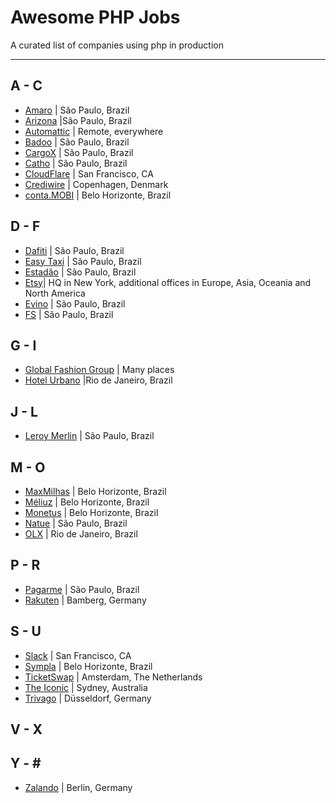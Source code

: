 # Awesome PHP Jobs
A curated list of companies using php in production 

---

## A - C
* [Amaro](https://about.amaro.com/jobs) | São Paulo, Brazil
* [Arizona](http://arizona.global) |São Paulo, Brazil
* [Automattic](https://automattic.com/work-with-us/) | Remote, everywhere
* [Badoo](https://team.badoo.com/jobs/all-positions/) | São Paulo, Brazil
* [CargoX](http://www.cargox.com.br) | São Paulo, Brazil
* [Catho](http://www.catho.com.br) | São Paulo, Brazil 
* [CloudFlare](https://www.cloudflare.com/careers/) | San Francisco, CA
* [Crediwire](https://crediwire.com) | Copenhagen, Denmark
* [conta.MOBI](http://conta.mobi) | Belo Horizonte, Brazil

## D - F
* [Dafiti](https://www.dafiti.com.br) | São Paulo, Brazil
* [Easy Taxi](http://easytaxi.com.br) | São Paulo, Brazil
* [Estadão](http://estadao.com.br) | São Paulo, Brazil
* [Etsy](https://www.etsy.com/careers)| HQ in New York, additional offices in Europe, Asia, Oceania and North America
* [Evino](http://jobs.kenoby.com/evino) | São Paulo, Brazil 
* [FS](http://fs.com.br) | São Paulo, Brazil  

## G - I
* [Global Fashion Group](http://global-fashion-group.com/) | Many places
* [Hotel Urbano](www.hotelurbano.com) |Rio de Janeiro, Brazil

## J - L
* [Leroy Merlin](http://leroymerlin.com.br) | São Paulo, Brazil 

## M - O
* [MaxMilhas](http://www.maxmilhas.com.br) | Belo Horizonte, Brazil
* [Méliuz](http://www.meliuz.com.br) | Belo Horizonte, Brazil
* [Monetus](http://www.monetus.com.br) | Belo Horizonte, Brazil
* [Natue](htt://www.natue.com.br) | São Paulo, Brazil
* [OLX](http://www.olx.com.br) | Rio de Janeiro, Brazil

## P - R
* [Pagarme](http://pagar.me) | São Paulo, Brazil
* [Rakuten](www.rakuten.de) | Bamberg, Germany

## S - U
* [Slack](https://slack.com/jobs) | San Francisco, CA 
* [Sympla](http://www.sympla.com.br) | Belo Horizonte, Brazil
* [TicketSwap](https://ticketswap.homerun.co) | Amsterdam, The Netherlands
* [The Iconic](http://www.theiconic.com.au/opportunities/) | Sydney, Australia
* [Trivago](http://company.trivago.com/jobs) | Düsseldorf, Germany

## V - X

## Y - \#
* [Zalando](https://jobs.zalando.com) | Berlin, Germany
